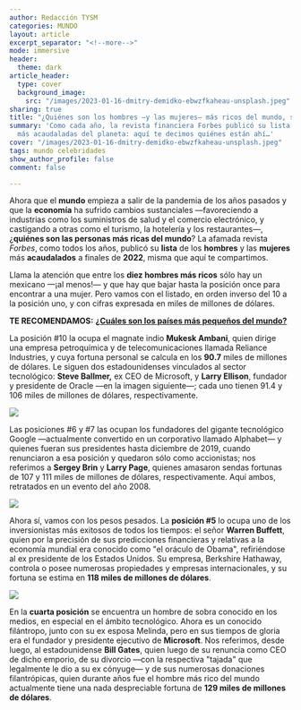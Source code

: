 ```yaml
---
author: Redacción TYSM
categories: MUNDO
layout: article
excerpt_separator: "<!--more-->"
mode: immersive
header:
  theme: dark
article_header:
  type: cover
  background_image:
    src: "/images/2023-01-16-dmitry-demidko-ebwzfkaheau-unsplash.jpeg"
sharing: true
title: "¿Quiénes son los hombres —y las mujeres— más ricos del mundo, según Forbes?"
summary: 'Como cada año, la revista financiera Forbes publicó su lista de las personas
  más acaudaladas del planeta: aquí te decimos quiénes están ahí…'
cover: "/images/2023-01-16-dmitry-demidko-ebwzfkaheau-unsplash.jpeg"
tags: mundo celebridades
show_author_profile: false
comment: false

---
```

Ahora que el **mundo** empieza a salir de la pandemia de los años pasados y que la **economía** ha sufrido cambios sustanciales —favoreciendo a industrias como los suministros de salud y el comercio electrónico, y castigando a otras como el turismo, la hotelería y los restaurantes—, ¿**quiénes son las personas más ricas del mundo**? La afamada revista _Forbes_, como todos los años, publicó su **lista** de los **hombres** y las **mujeres** más **acaudalados** a finales de **2022**, misma que aquí te compartimos.

Llama la atención que entre los **diez hombres más ricos** sólo hay un mexicano —¡al menos!— y que hay que bajar hasta la posición once para encontrar a una mujer. Pero vamos con el listado, en orden inverso del 10 a la posición uno, y con cifras expresada en miles de millones de dólares.

**TE RECOMENDAMOS:** [**¿Cuáles son los países más pequeños del mundo?**](https://blog.tonoysumariachi.com/mundo/2022/08/29/cuales-son-los-paises-mas-pequenos-del-mundo.html)

La posición #10 la ocupa el magnate indio **Mukesk Ambani**, quien dirige una empresa petroquímica y de telecomunicaciones llamada Reliance Industries, y cuya fortuna personal se calcula en los **90.7** miles de millones de dólares. Le siguen dos estadounidenses vinculados al sector tecnológico: **Steve Ballmer,** ex CEO de Microsoft, y **Larry Ellison**, fundador y presidente de Oracle —en la imagen siguiente—; cada uno tienen 91.4 y 106 miles de millones de dólares, respectivamente.

![](https://upload.wikimedia.org/wikipedia/commons/thumb/6/69/Larry_Ellison_2013_%289887589546%29.jpg/1024px-Larry_Ellison_2013_%289887589546%29.jpg)

Las posiciones #6 y #7 las ocupan los fundadores del gigante tecnológico Google —actualmente convertido en un corporativo llamado Alphabet— y quienes fueran sus presidentes hasta diciembre de 2019, cuando renunciaron a esa posición y quedaron sólo como accionistas; nos referimos a **Sergey Brin** y **Larry Page**, quienes amasaron sendas fortunas de  107 y 111 miles de millones de dólares, respectivamente. Aquí ambos, retratados en un evento del año 2008.

![](https://upload.wikimedia.org/wikipedia/commons/thumb/d/df/Schmidt-Brin-Page-20080520_%28cropped%29.jpg/941px-Schmidt-Brin-Page-20080520_%28cropped%29.jpg)

Ahora sí, vamos con los pesos pesados. La **posición #5** lo ocupa uno de los inversionistas más exitosos de todos los tiempos: el señor **Warren Buffett**, quien por la precisión de sus predicciones financieras y relativas a la economía mundial era conocido como "el oráculo de Obama", refiriéndose al ex presidente de los Estados Unidos. Su empresa, Berkshire Hathaway, controla o posee numerosas propiedades y empresas internacionales, y su fortuna se estima en **118 miles de millones de dólares**.

![](https://upload.wikimedia.org/wikipedia/commons/thumb/a/af/Warren_Buffett_at_the_2015_SelectUSA_Investment_Summit.jpg/903px-Warren_Buffett_at_the_2015_SelectUSA_Investment_Summit.jpg)

En la **cuarta posición** se encuentra un hombre de sobra conocido en los medios, en especial en el ámbito tecnológico. Ahora es un conocido filántropo, junto con su ex esposa Melinda, pero en sus tiempos de gloria era el fundador y presidente ejecutivo de **Microsoft**. Nos referimos, desde luego, al estadounidense **Bill Gates**, quien luego de su renuncia como CEO de dicho emporio, de su divorcio —con la respectiva "tajada" que legalmente le dio a su ex cónyuge— y de sus numerosas donaciones filantrópicas, quien durante años fue el hombre más rico del mundo actualmente tiene una nada despreciable fortuna de **129 miles de millones de dólares**.